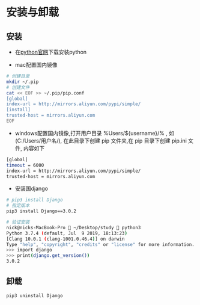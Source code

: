 # 安装与卸载


##  安装 

* 在[python官网](https://www.python.org/downloads/)下载安装python

* mac配置国内镜像

```bash 
# 创建目录  
mkdir ~/.pip 
# 创建文件   
cat << EOF >> ~/.pip/pip.conf
[global]
index-url = http://mirrors.aliyun.com/pypi/simple/
[install]
trusted-host = mirrors.aliyun.com
EOF
```

* windows配置国内镜像,打开用户目录 %Users/${username}/% , 如(C:/Users/用户名/), 在此目录下创建 pip 文件夹,在 pip 目录下创建 pip.ini 文件, 内容如下

```BASH 
[global]
timeout = 6000
index-url = http://mirrors.aliyun.com/pypi/simple/
trusted-host = mirrors.aliyun.com
```

* 安装国django 

```bash 
# pip3 install Django
# 指定版本
pip3 install Django==3.0.2

# 验证安装
nick@nicks-MacBook-Pro  ~/Desktop/study  python3
Python 3.7.4 (default, Jul  9 2019, 18:13:23)
[Clang 10.0.1 (clang-1001.0.46.4)] on darwin
Type "help", "copyright", "credits" or "license" for more information.
>>> import django
>>> print(django.get_version())
3.0.2

```



## 卸载 

```BASH 
pip3 uninstall Django
```